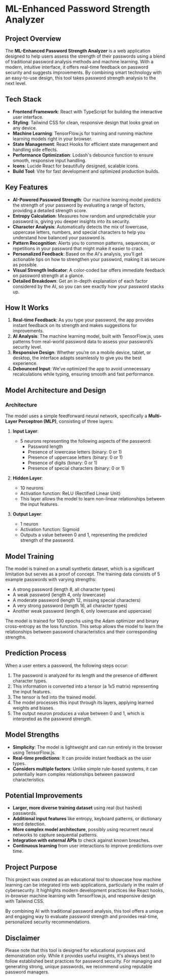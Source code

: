 # ML-Enhanced Password Strength Analyzer

## Project Overview
The **ML-Enhanced Password Strength Analyzer** is a web application designed to help users assess the strength of their passwords using a blend of traditional password analysis methods and machine learning. With a modern, intuitive interface, it offers real-time feedback on password security and suggests improvements. By combining smart technology with an easy-to-use design, this tool takes password strength analysis to the next level.

## Tech Stack
- **Frontend Framework**: React with TypeScript for building the interactive user interface.
- **Styling**: Tailwind CSS for clean, responsive design that looks great on any device.
- **Machine Learning**: TensorFlow.js for training and running machine learning models right in your browser.
- **State Management**: React Hooks for efficient state management and handling side effects.
- **Performance Optimization**: Lodash's debounce function to ensure smooth, responsive input handling.
- **Icons**: Lucide React for beautifully designed, scalable icons.
- **Build Tool**: Vite for fast development and optimized production builds.

## Key Features
- **AI-Powered Password Strength**: Our machine learning model predicts the strength of your password by evaluating a range of factors, providing a detailed strength score.
- **Entropy Calculation**: Measures how random and unpredictable your password is, giving you deeper insights into its security.
- **Character Analysis**: Automatically detects the mix of lowercase, uppercase letters, numbers, and special characters to help you understand how balanced your password is.
- **Pattern Recognition**: Alerts you to common patterns, sequences, or repetitions in your password that might make it easier to crack.
- **Personalized Feedback**: Based on the AI's analysis, you’ll get actionable tips on how to strengthen your password, making it as secure as possible.
- **Visual Strength Indicator**: A color-coded bar offers immediate feedback on password strength at a glance.
- **Detailed Breakdown**: Get an in-depth explanation of each factor considered by the AI, so you can see exactly how your password stacks up.

## How It Works
1. **Real-time Feedback**: As you type your password, the app provides instant feedback on its strength and makes suggestions for improvements.
2. **AI Analysis**: The machine learning model, built with TensorFlow.js, uses patterns from real-world password data to assess your password’s security level.
3. **Responsive Design**: Whether you’re on a mobile device, tablet, or desktop, the interface adapts seamlessly to give you the best experience.
4. **Debounced Input**: We’ve optimized the app to avoid unnecessary recalculations while typing, ensuring smooth and fast performance.

## Model Architecture and Design

### Architecture

The model uses a simple feedforward neural network, specifically a **Multi-Layer Perceptron (MLP)**, consisting of three layers:

1. **Input Layer**:
   - 5 neurons representing the following aspects of the password:
     - Password length
     - Presence of lowercase letters (binary: 0 or 1)
     - Presence of uppercase letters (binary: 0 or 1)
     - Presence of digits (binary: 0 or 1)
     - Presence of special characters (binary: 0 or 1)

2. **Hidden Layer**:
   - 10 neurons
   - Activation function: ReLU (Rectified Linear Unit)
   - This layer allows the model to learn non-linear relationships between the input features.

3. **Output Layer**:
   - 1 neuron
   - Activation function: Sigmoid
   - Outputs a value between 0 and 1, representing the predicted strength of the password.

## Model Training

The model is trained on a small synthetic dataset, which is a significant limitation but serves as a proof of concept. The training data consists of 5 example passwords with varying strengths:

- A strong password (length 8, all character types)
- A weak password (length 4, only lowercase)
- A moderate password (length 12, missing special characters)
- A very strong password (length 16, all character types)
- Another weak password (length 6, only lowercase and uppercase)

The model is trained for 100 epochs using the Adam optimizer and binary cross-entropy as the loss function. This setup allows the model to learn the relationships between password characteristics and their corresponding strengths.

## Prediction Process

When a user enters a password, the following steps occur:

1. The password is analyzed for its length and the presence of different character types.
2. This information is converted into a tensor (a 1x5 matrix) representing the input features.
3. The tensor is fed into the trained model.
4. The model processes this input through its layers, applying learned weights and biases.
5. The output neuron produces a value between 0 and 1, which is interpreted as the password strength.

## Model Strengths

- **Simplicity**: The model is lightweight and can run entirely in the browser using TensorFlow.js.
- **Real-time predictions**: It can provide instant feedback as the user types.
- **Considers multiple factors**: Unlike simple rule-based systems, it can potentially learn complex relationships between password characteristics.

## Potential Improvements

- **Larger, more diverse training dataset** using real (but hashed) passwords.
- **Additional input features** like entropy, keyboard patterns, or dictionary word detection.
- **More complex model architecture**, possibly using recurrent neural networks to capture sequential patterns.
- **Integration with external APIs** to check against known breaches.
- **Continuous learning** from user interactions to improve predictions over time.

## Project Purpose
This project was created as an educational tool to showcase how machine learning can be integrated into web applications, particularly in the realm of cybersecurity. It highlights modern development practices like React hooks, in-browser machine learning with TensorFlow.js, and responsive design with Tailwind CSS.

By combining AI with traditional password analysis, this tool offers a unique and engaging way to evaluate password strength and provides real-time, personalized security recommendations.

## Disclaimer
Please note that this tool is designed for educational purposes and demonstration only. While it provides useful insights, it's always best to follow established best practices for password security. For managing and generating strong, unique passwords, we recommend using reputable password managers.
